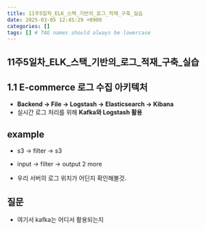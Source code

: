 ```yaml
---
title: 11주5일차_ELK_스택_기반의_로그_적재_구축_실습
date: 2025-03-05 12:45:29 +0900
categories: []
tags: [] # TAG names should always be lowercase
---
```


## 11주5일차_ELK_스택_기반의_로그_적재_구축_실습
## **1.1 E-commerce 로그 수집 아키텍처**

- **Backend → File → Logstash → Elasticsearch → Kibana**
- 실시간 로그 처리를 위해 **Kafka와 Logstash 활용**

## example
- s3 -> filter -> s3
- input -> filter -> output 2 more

- 우리 서버의 로그 위치가 어딘지 확인해볼것.

## 질문
* 여기서 kafka는 어디서 활용되는지
